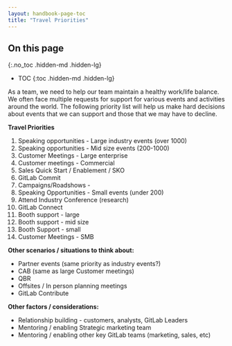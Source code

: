```yaml
---
layout: handbook-page-toc
title: "Travel Priorities"
---
```


## On this page
{:.no_toc .hidden-md .hidden-lg}

- TOC
{:toc .hidden-md .hidden-lg}

As a team, we need to help our team maintain a healthy work/life balance.  We often face multiple requests for support for various events and activities around the world.  The following priority list will help us make hard decisions about events that we can support and those that we may have to decline.

**Travel Priorities**
1. Speaking opportunities - Large industry events (over 1000)  
1. Speaking opportunities - Mid size events (200-1000)
1. Customer Meetings - Large enterprise
1. Customer meetings - Commercial
1. Sales Quick Start / Enablement / SKO 
1. GitLab Commit
1. Campaigns/Roadshows - 
1. Speaking Opportunities - Small events (under 200)
1. Attend Industry Conference (research)
1. GitLab Connect
1. Booth support - large
1. Booth support - mid size
1. Booth Support - small
1. Customer Meetings - SMB

**Other scenarios / situations to think about:**
- Partner events (same priority as industry events?)
- CAB  (same as large Customer meetings)
- QBR
- Offsites / In person planning meetings
- GitLab Contribute

**Other factors  / considerations:**
- Relationship building - customers, analysts, GitLab Leaders
- Mentoring / enabling Strategic marketing team 
- Mentoring / enabling other key GitLab teams (marketing, sales, etc)

